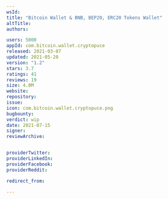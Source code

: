 ```yaml
---
wsId: 
title: "Bitcoin Wallet & BNB, BEP20, ERC20 Tokens Wallet"
altTitle: 
authors:

users: 5000
appId: com.bitcoin.wallet.cryptopuce
released: 2021-03-07
updated: 2021-05-20
version: "1.2"
stars: 3.7
ratings: 41
reviews: 19
size: 4.0M
website: 
repository: 
issue: 
icon: com.bitcoin.wallet.cryptopuce.png
bugbounty: 
verdict: wip
date: 2021-07-15
signer: 
reviewArchive:


providerTwitter: 
providerLinkedIn: 
providerFacebook: 
providerReddit: 

redirect_from:

---
```




